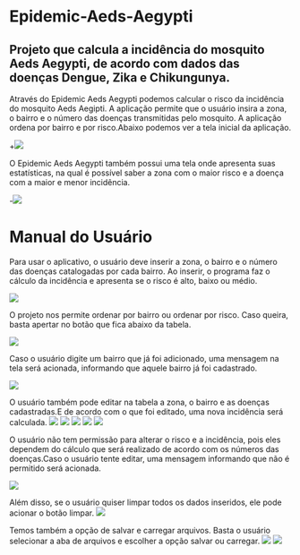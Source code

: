 # Epidemic-Aeds-Aegypti

## Projeto que calcula a incidência do mosquito Aeds Aegypti, de acordo com dados das doenças Dengue, Zika e Chikungunya.

Através do Epidemic Aeds Aegypti podemos calcular o risco da incidência do mosquito Aeds Aegipti. A aplicação permite que o usuário insira a zona, o bairro e o número das doenças transmitidas pelo mosquito. A aplicação ordena por bairro e por risco.Abaixo podemos ver a tela inicial da aplicação.

+![](imagens/Capturar.PNG)

O Epidemic Aeds Aegypti também possui uma tela onde apresenta suas estatísticas, na qual é possível saber a zona com o maior risco e a doença com a maior e menor incidência.

-![](imagens/2.PNG)

# Manual do Usuário

Para usar o aplicativo, o usuário deve inserir a zona, o bairro e o número das doenças catalogadas por cada bairro. Ao inserir, o programa faz o cálculo da incidência e apresenta se o risco é alto, baixo ou médio.

![](imagens/im2.PNG)

O projeto nos permite ordenar por bairro ou ordenar por risco. Caso queira, basta apertar no botão que fica abaixo da tabela.

![](imagens/3.PNG)


Caso o usuário digite um bairro que já foi adicionado, uma mensagem na tela será acionada, informando que aquele bairro já foi cadastrado.

![](imagens/4.PNG)

O usuário também pode editar na tabela a zona, o bairro e as doenças cadastradas.E de acordo com o que foi editado, uma nova incidência será calculada.
![](imagens/5.PNG)
![](imagens/6.PNG)
![](imagens/7.PNG)
![](imagens/8.PNG)
![](imagens/9.PNG)

O usuário não tem permissão para alterar o risco e a incidência, pois eles dependem do cálculo que será realizado de acordo com os números das doenças.Caso o usuário tente editar, uma mensagem informando que não é permitido será acionada.

![](imagens/8.PNG)

Além disso, se o usuário quiser limpar todos os dados inseridos, ele pode acionar o botão limpar.
![](imagens/11.PNG)

Temos também a opção de salvar e carregar arquivos. Basta o usuário selecionar a aba de arquivos e escolher a opção salvar ou carregar.
![](imagens/13.PNG)
![](imagens/14.PNG)


